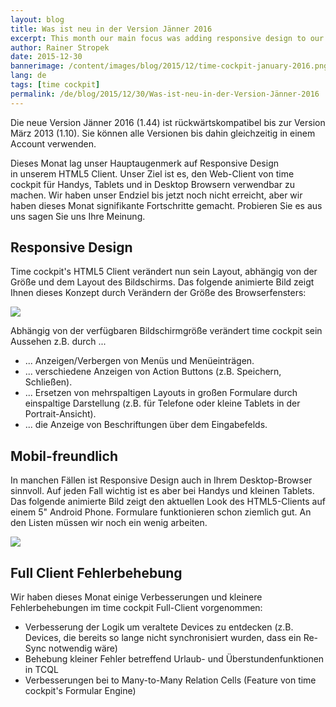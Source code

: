 ```yaml
---
layout: blog
title: Was ist neu in der Version Jänner 2016
excerpt: This month our main focus was adding responsive design to our HTML5 client. Our goal is to make time cockpit's web client usable on phone, tablets and in desktop browsers. We have not reached our final goal yet but we have made significant progress this month. Try it and tell us what you think.
author: Rainer Stropek
date: 2015-12-30
bannerimage: /content/images/blog/2015/12/time-cockpit-january-2016.png
lang: de
tags: [time cockpit]
permalink: /de/blog/2015/12/30/Was-ist-neu-in-der-Version-Jänner-2016
---
```


<p>Die neue Version Jänner 2016 (1.44) ist rückwärtskompatibel bis zur Version März 2013 (1.10). Sie können alle Versionen bis dahin gleichzeitig in einem Account verwenden.</p><p>Dieses Monat lag unser Hauptaugenmerk auf Responsive Design in unserem HTML5 Client. Unser Ziel ist es, den Web-Client von time cockpit für Handys, Tablets und in Desktop Browsern verwendbar zu machen. Wir haben unser Endziel bis jetzt noch nicht erreicht, aber wir haben dieses Monat signifikante Fortschritte gemacht. Probieren Sie es aus uns sagen Sie uns Ihre Meinung. </p><h2>Responsive Design</h2><p>Time cockpit's HTML5 Client verändert nun sein Layout, abhängig von der Größe und dem Layout des Bildschirms. Das folgende animierte Bild zeigt Ihnen dieses Konzept durch Verändern der Größe des Browserfensters:<br /></p><p>
  <img src="{{site.baseurl}}/content/images/blog/2015/12/Time-Cockpit-Responsive-Design.gif" />
</p><p>Abhängig von der verfügbaren Bildschirmgröße verändert time cockpit sein Aussehen z.B. durch ...<br /></p><ul>
  <li>... Anzeigen/Verbergen von Menüs und Menüeinträgen.</li>
  <li>... verschiedene Anzeigen von Action Buttons (z.B. Speichern, Schließen).</li>
  <li>... Ersetzen von mehrspaltigen Layouts in großen Formulare durch einspaltige Darstellung (z.B. für Telefone oder kleine Tablets in der Portrait-Ansicht). </li>
  <li>... die Anzeige von Beschriftungen über dem Eingabefelds.</li>
</ul><h2>Mobil-freundlich 
<br /></h2><p>In manchen Fällen ist Responsive Design auch in Ihrem Desktop-Browser sinnvoll. Auf jeden Fall wichtig ist es aber bei Handys und kleinen Tablets. Das folgende animierte Bild zeigt den aktuellen Look des HTML5-Clients auf einem 5" Android Phone. Formulare funktionieren schon ziemlich gut. An den Listen müssen wir noch ein wenig arbeiten. <br /></p><p>
  <img src="{{site.baseurl}}/content/images/blog/2015/12/Time-Cockpit-Mobile-Phone.gif" />
</p><h2>Full Client Fehlerbehebung</h2><p>Wir haben dieses Monat einige Verbesserungen und kleinere Fehlerbehebungen im time cockpit Full-Client vorgenommen: </p><ul>
  <li>Verbesserung der Logik um veraltete Devices zu entdecken (z.B. Devices, die bereits so lange nicht synchronisiert wurden, dass ein Re-Sync notwendig wäre)</li>
  <li>Behebung kleiner Fehler betreffend Urlaub- und Überstundenfunktionen in TCQL</li>
  <li>Verbesserungen bei to Many-to-Many Relation Cells (Feature von time cockpit's Formular Engine)</li>
</ul>